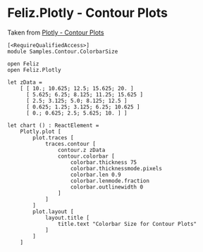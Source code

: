 # Feliz.Plotly - Contour Plots

Taken from [Plotly - Contour Plots](https://plot.ly/javascript/contour-plots/)

```fsharp:plotly-chart-contour-colorbarsize
[<RequireQualifiedAccess>]
module Samples.Contour.ColorbarSize

open Feliz
open Feliz.Plotly

let zData =
    [ [ 10.; 10.625; 12.5; 15.625; 20. ]
      [ 5.625; 6.25; 8.125; 11.25; 15.625 ]
      [ 2.5; 3.125; 5.0; 8.125; 12.5 ]
      [ 0.625; 1.25; 3.125; 6.25; 10.625 ]
      [ 0.; 0.625; 2.5; 5.625; 10. ] ]

let chart () : ReactElement =
    Plotly.plot [
        plot.traces [
            traces.contour [
                contour.z zData
                contour.colorbar [
                    colorbar.thickness 75
                    colorbar.thicknessmode.pixels
                    colorbar.len 0.9
                    colorbar.lenmode.fraction
                    colorbar.outlinewidth 0
                ]
            ]
        ]
        plot.layout [
            layout.title [
                title.text "Colorbar Size for Contour Plots"
            ]
        ]
    ]

```
